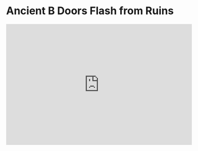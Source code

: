 # Ancient B Doors Flash from Ruins
<div style='position:relative; padding-bottom:calc(56.25% + 44px)'><iframe src='https://gfycat.com/ifr/HoarseBrilliantBernesemountaindog' frameborder='0' scrolling='no' width='100%' height='100%' style='position:absolute;top:0;left:0;' allowfullscreen></iframe></div>